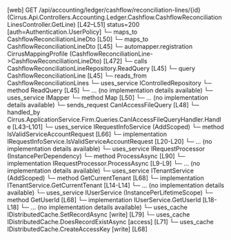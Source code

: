 [web] GET /api/accounting/ledger/cashflow/reconciliation-lines/{id}  (Cirrus.Api.Controllers.Accounting.Ledger.Cashflow.CashflowReconciliationLinesController.GetLine)  [L42–L51] status=200 [auth=Authentication.UserPolicy]
  └─ maps_to CashflowReconciliationLineDto [L50]
  └─ maps_to CashflowReconciliationLineDto [L45]
    └─ automapper.registration CirrusMappingProfile (CashflowReconciliationLine->CashflowReconciliationLineDto) [L472]
  └─ calls CashflowReconciliationLineRepository.ReadQuery [L45]
  └─ query CashflowReconciliationLine [L45]
    └─ reads_from CashflowReconciliationLines
  └─ uses_service IControlledRepository<CashflowReconciliationLine>
    └─ method ReadQuery [L45]
      └─ ... (no implementation details available)
  └─ uses_service IMapper
    └─ method Map [L50]
      └─ ... (no implementation details available)
  └─ sends_request CanIAccessFileQuery [L48]
    └─ handled_by Cirrus.ApplicationService.Firm.Queries.CanIAccessFileQueryHandler.Handle [L43–L101]
      └─ uses_service IRequestInfoService (AddScoped)
        └─ method IsValidServiceAccountRequest [L66]
          └─ implementation IRequestInfoService.IsValidServiceAccountRequest [L20-L20]
          └─ ... (no implementation details available)
      └─ uses_service IRequestProcessor (InstancePerDependency)
        └─ method ProcessAsync [L90]
          └─ implementation IRequestProcessor.ProcessAsync [L9-L9]
          └─ ... (no implementation details available)
      └─ uses_service ITenantService (AddScoped)
        └─ method GetCurrentTenant [L68]
          └─ implementation ITenantService.GetCurrentTenant [L14-L14]
          └─ ... (no implementation details available)
      └─ uses_service IUserService (InstancePerLifetimeScope)
        └─ method GetUserId [L68]
          └─ implementation IUserService.GetUserId [L18-L18]
          └─ ... (no implementation details available)
      └─ uses_cache IDistributedCache.SetRecordAsync [write] [L79]
      └─ uses_cache IDistributedCache.DoesRecordExistAsync [access] [L71]
      └─ uses_cache IDistributedCache.CreateAccessKey [write] [L68]


